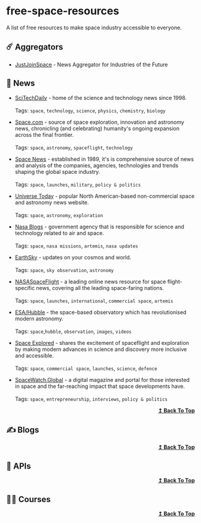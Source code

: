 # free-space-resources
A list of free resources to make space industry accessible to everyone.

## ☄️ Aggregators
- [JustJoinSpace](https://justjoin.space) - News Aggregator for Industries of the Future

## 📰 News
- [SciTechDaily](https://scitechdaily.com) - home of the science and technology news since 1998. <br /><br />
  Tags: ```space```, ```technology```, ```science```, ```physics```, ```chemistry```, ```biology```
  
- [Space.com](https://space.com) - source of space exploration, innovation and astronomy news, chronicling (and celebrating) humanity's ongoing expansion across the final frontier.  <br /><br />
  Tags: ```space```, ```astronomy```, ```spaceflight```, ```technology```
  
- [Space News](https://spacenews.com) - established in 1989, it's is comprehensive source of news and analysis of the companies, agencies, technologies and trends shaping the global space industry. <br /><br />
  Tags: ```space```, ```launches```, ```military```, ```policy & politics```
  
- [Universe Today](https://universetoday.com) - popular North American-based non-commercial space and astronomy news website. <br /><br />
  Tags: ```space```, ```astronomy```, ```exploration```
  
- [Nasa Blogs](https://blogs.nasa.gov) -  government agency that is responsible for science and technology related to air and space.<br /><br /> 
  Tags: ```space```, ```nasa missions```, ```artemis```, ```nasa updates```

- [EarthSky](https://earthsky.org) - updates on your cosmos and world.<br /><br /> 
  Tags: ```space```, ```sky observation```, ```astronomy```

- [NASASpaceFlight](https://www.nasaspaceflight.com) - a leading online news resource for space flight-specific news, covering all the leading space-faring nations. <br /><br /> 
  Tags: ```space```, ```launches```, ```international```, ```commercial space```, ```artemis```

- [ESA/Hubble](https://esahubble.org/news/) - the space-based observatory which has revolutionised modern astronomy.<br /><br /> 
  Tags: ```space```,```hubble```, ```observation```, ```images```, ```videos```

- [Space Explored](https://spaceexplored.com) -  shares the excitement of spaceflight and exploration by making modern advances in science and discovery more inclusive and accessible.<br /><br /> 
  Tags: ```space```, ```commercial space```, ```launches```, ```science```, ```defence```

- [SpaceWatch.Global](https://spacewatch.global) - a digital magazine and portal for those interested in space and the far-reaching impact that space developments have.<br /><br /> 
  Tags: ```space```, ```entrepreneurship```, ```interviews```, ```policy & politics```

<div align="right">
  <b><a href="#">↥ Back To Top</a></b>
</div>

## ✍️ Blogs

<div align="right">
  <b><a href="#">↥ Back To Top</a></b>
</div>

## 🚀 APIs

<div align="right">
  <b><a href="#">↥ Back To Top</a></b>
</div>

## 🧑‍🚀 Courses

<div align="right">
  <b><a href="#">↥ Back To Top</a></b>
</div>

